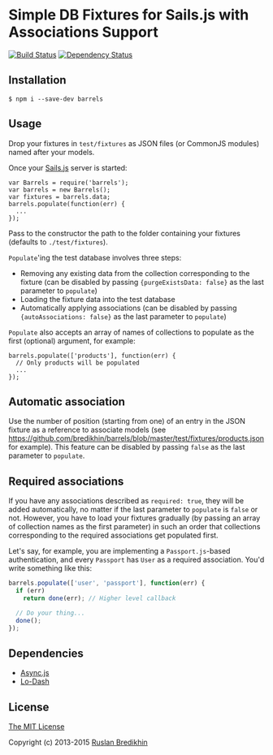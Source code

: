 # Simple DB Fixtures for Sails.js with Associations Support

[![Build Status](https://travis-ci.org/bredikhin/barrels.png?branch=master)](https://travis-ci.org/bredikhin/barrels)
[![Dependency Status](https://gemnasium.com/bredikhin/barrels.png)](https://gemnasium.com/bredikhin/barrels)


## Installation

`$ npm i --save-dev barrels`

## Usage

Drop your fixtures in `test/fixtures` as JSON files (or CommonJS modules) named after your models.

Once your [Sails.js](http://sailsjs.org/) server is started:

    var Barrels = require('barrels');
    var barrels = new Barrels();
    var fixtures = barrels.data;
    barrels.populate(function(err) {
      ...
    });

Pass to the constructor the path to the folder containing your fixtures
(defaults to `./test/fixtures`).

`Populate`'ing the test database involves three steps:

* Removing any existing data from the collection corresponding to the fixture (can be disabled
  by passing `{purgeExistsData: false}` as the last parameter to `populate`)
* Loading the fixture data into the test database
* Automatically applying associations (can be disabled by passing `{autoAssociations: false}` as
  the last parameter to `populate`)

`Populate` also accepts an array of names of collections to populate as
the first (optional) argument, for example:

    barrels.populate(['products'], function(err) {
      // Only products will be populated
      ...
    });

## Automatic association

Use the number of position (starting from one) of an entry in the JSON fixture
as a reference to associate models (see
https://github.com/bredikhin/barrels/blob/master/test/fixtures/products.json
for example). This feature can be disabled by passing `false` as the last
parameter to `populate`.

## Required associations

If you have any associations described as `required: true`, they will be
added automatically, no matter if the last parameter to `populate` is `false`
or not. However, you have to load your fixtures gradually (by passing an array
of collection names as the first parameter) in such an order that collections
corresponding to the required associations get populated first.

Let's say, for example, you are implementing a `Passport.js`-based
authentication, and every `Passport` has `User` as a required association. You'd
write something like this:

```javascript
barrels.populate(['user', 'passport'], function(err) {
  if (err)
    return done(err); // Higher level callback

  // Do your thing...
  done();
});
```

## Dependencies

* [Async.js](https://github.com/caolan/async)
* [Lo-Dash](http://lodash.com/)

## License

[The MIT License](http://opensource.org/licenses/MIT)

Copyright (c) 2013-2015 [Ruslan Bredikhin](http://ruslanbredikhin.com/)
